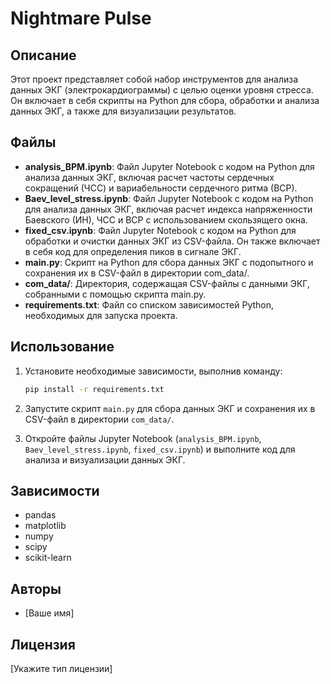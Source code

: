 # Nightmare Pulse

## Описание

Этот проект представляет собой набор инструментов для анализа данных ЭКГ (электрокардиограммы) с целью оценки уровня стресса. Он включает в себя скрипты на Python для сбора, обработки и анализа данных ЭКГ, а также для визуализации результатов.

## Файлы

*   **analysis\_BPM.ipynb**: Файл Jupyter Notebook с кодом на Python для анализа данных ЭКГ, включая расчет частоты сердечных сокращений (ЧСС) и вариабельности сердечного ритма (ВСР).
*   **Baev\_level\_stress.ipynb**: Файл Jupyter Notebook с кодом на Python для анализа данных ЭКГ, включая расчет индекса напряженности Баевского (ИН), ЧСС и ВСР с использованием скользящего окна.
*   **fixed\_csv.ipynb**: Файл Jupyter Notebook с кодом на Python для обработки и очистки данных ЭКГ из CSV-файла. Он также включает в себя код для определения пиков в сигнале ЭКГ.
*   **main.py**: Скрипт на Python для сбора данных ЭКГ с подопытного и сохранения их в CSV-файл в директории com\_data/.
*   **com\_data/**: Директория, содержащая CSV-файлы с данными ЭКГ, собранными с помощью скрипта main.py.
*   **requirements.txt**: Файл со списком зависимостей Python, необходимых для запуска проекта.

## Использование

1.  Установите необходимые зависимости, выполнив команду:

    ```bash
    pip install -r requirements.txt
    ```

2.  Запустите скрипт `main.py` для сбора данных ЭКГ и сохранения их в CSV-файл в директории `com_data/`.

3.  Откройте файлы Jupyter Notebook (`analysis_BPM.ipynb`, `Baev_level_stress.ipynb`, `fixed_csv.ipynb`) и выполните код для анализа и визуализации данных ЭКГ.

## Зависимости

*   pandas
*   matplotlib
*   numpy
*   scipy
*   scikit-learn

## Авторы

*   [Ваше имя]

## Лицензия

[Укажите тип лицензии]
